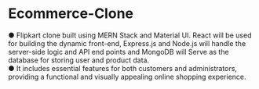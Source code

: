 # Ecommerce-Clone
●	Flipkart clone built using MERN Stack and Material UI. React will be used for building the dynamic front-end, Express.js and Node.js will handle the server-side logic and API end points and MongoDB will Serve as the database for storing user and product data. <br>
●	It includes essential features for both customers and administrators, providing a functional and visually appealing online shopping experience.
